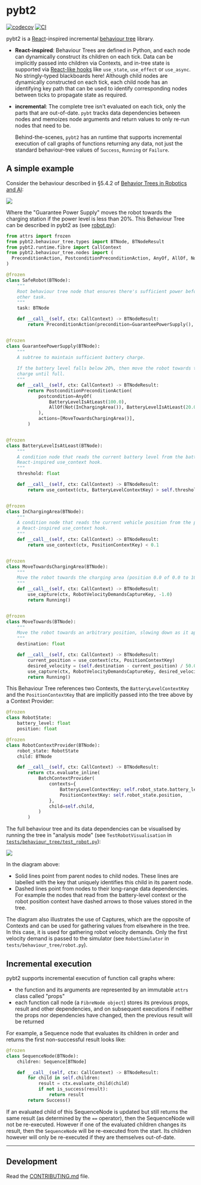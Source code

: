 # pybt2

[![codecov](https://codecov.io/gh/GrahamDennis/pybt2/branch/main/graph/badge.svg?token=SG5R6PEZG1)](https://codecov.io/gh/GrahamDennis/pybt2)
[![CI](https://github.com/GrahamDennis/pybt2/actions/workflows/main.yml/badge.svg)](https://github.com/GrahamDennis/pybt2/actions/workflows/main.yml)

pybt2 is a [React][react]-inspired incremental [behaviour tree][behaviour-tree] library.

* **React-inspired**: Behaviour Trees are defined in Python, and each node can dynamically construct its children on each tick. Data can be implicitly passed into children via Contexts, and in-tree state is supported via [React-like hooks][react-hooks] like `use_state`, `use_effect` or `use_async`. No stringly-typed blackboards here!
  Although child nodes are dynamically constructed on each tick, each child node has an identifying key path that can be used to identify corresponding nodes between ticks to propagate state as required.
* **incremental**: The complete tree isn't evaluated on each tick, only the parts that are out-of-date. `pybt` tracks data dependencies between nodes and memoizes node arguments and return values to only re-run nodes that need to be.

  Behind-the-scenes, `pybt2` has an runtime that supports incremental execution of call graphs of functions returning any data, not just the standard behaviour-tree values of `Success`, `Running` or `Failure`. 

## A simple example

Consider the behaviour described in §5.4.2 of [Behavior Trees in Robotics and AI][bt-paper]:

![](images/safe3.png)

Where the "Guarantee Power Supply" moves the robot towards the charging station if the power level is less than 20%. This Behaviour Tree can be described in pybt2 as (see [robot.py](./tests/behaviour_tree/robot.py)):

```python
from attrs import frozen
from pybt2.behaviour_tree.types import BTNode, BTNodeResult
from pybt2.runtime.fibre import CallContext
from pybt2.behaviour_tree.nodes import (
  PreconditionAction, PostconditionPreconditionAction, AnyOf, AllOf, Not
)

@frozen
class SafeRobot(BTNode):
    """
    Root behaviour tree node that ensures there's sufficient power before performing some
    other task.
    """
    task: BTNode

    def __call__(self, ctx: CallContext) -> BTNodeResult:
        return PreconditionAction(precondition=GuaranteePowerSupply(), action=self.task)


@frozen
class GuaranteePowerSupply(BTNode):
    """
    A subtree to maintain sufficient battery charge.
    
    If the battery level falls below 20%, then move the robot towards the charging area and
    charge until full.
    """
    def __call__(self, ctx: CallContext) -> BTNodeResult:
        return PostconditionPreconditionAction(
            postcondition=AnyOf(
                BatteryLevelIsAtLeast(100.0),
                AllOf(Not(InChargingArea()), BatteryLevelIsAtLeast(20.0))
            ),
            actions=[MoveTowardsChargingArea()],
        )


@frozen
class BatteryLevelIsAtLeast(BTNode):
    """
    A condition node that reads the current battery level from the battery context using a
    React-inspired use_context hook.
    """
    threshold: float

    def __call__(self, ctx: CallContext) -> BTNodeResult:
        return use_context(ctx, BatteryLevelContextKey) > self.threshold


@frozen
class InChargingArea(BTNode):
    """
    A condition node that reads the current vehicle position from the position context using
    a React-inspired use_context hook.
    """
    def __call__(self, ctx: CallContext) -> BTNodeResult:
        return use_context(ctx, PositionContextKey) < 0.1


@frozen
class MoveTowardsChargingArea(BTNode):
    """
    Move the robot towards the charging area (position 0.0 of 0.0 to 100.0).
    """
    def __call__(self, ctx: CallContext) -> BTNodeResult:
        use_capture(ctx, RobotVelocityDemandsCaptureKey, -1.0)
        return Running()


@frozen
class MoveTowards(BTNode):
    """
    Move the robot towards an arbitrary position, slowing down as it approaches the target.
    """
    destination: float

    def __call__(self, ctx: CallContext) -> BTNodeResult:
        current_position = use_context(ctx, PositionContextKey)
        desired_velocity = (self.destination - current_position) / 50.0
        use_capture(ctx, RobotVelocityDemandsCaptureKey, desired_velocity)
        return Running()

```

This Behaviour Tree references two Contexts, the `BatteryLevelContextKey` and the `PositionContextKey` that are implicitly passed into the tree above by a Context Provider:

```python
@frozen
class RobotState:
    battery_level: float
    position: float

@frozen
class RobotContextProvider(BTNode):
    robot_state: RobotState
    child: BTNode

    def __call__(self, ctx: CallContext) -> BTNodeResult:
        return ctx.evaluate_inline(
            BatchContextProvider(
                contexts={
                    BatteryLevelContextKey: self.robot_state.battery_level,
                    PositionContextKey: self.robot_state.position,
                },
                child=self.child,
            )
        )
```

The full behaviour tree and its data dependencies can be visualised by running the tree in "analysis mode" (see `TestRobotVisualisation` in [`tests/behaviour_tree/test_robot.py`](tests/behaviour_tree/test_robot.py)):

![](images/simple_robot_analysis.svg)

In the diagram above:

* Solid lines point from parent nodes to child nodes. These lines are labelled with the key that uniquely identifies this child in its parent node.
* Dashed lines point from nodes to their long-range data dependencies. For example the nodes that read from the battery-level context or the robot position context have dashed arrows to those values stored in the tree. 

The diagram also illustrates the use of Captures, which are the opposite of Contexts and can be used for gathering values from elsewhere in the tree. In this case, it is used for gathering robot velocity demands. Only the first velocity demand is passed to the simulator (see `RobotSimulator` in `tests/behaviour_tree/robot.py`).

[react]: https://react.dev/
[react-hooks]: https://react.dev/reference/react/hooks
[behaviour-tree]: https://en.wikipedia.org/wiki/Behavior_tree_(artificial_intelligence,_robotics_and_control)
[bt-paper]: https://arxiv.org/pdf/1709.00084.pdf

## Incremental execution

pybt2 supports incremental execution of function call graphs where:

* the function and its arguments are represented by an immutable `attrs` class called "props"
* each function call node (a `FibreNode object`) stores its previous props, result and other dependencies, and on subsequent executions if neither the props nor dependencies have changed, then the previous result will be returned

For example, a Sequence node that evaluates its children in order and returns the first non-successful result looks like:

```python
@frozen
class SequenceNode(BTNode):
    children: Sequence[BTNode]

    def __call__(self, ctx: CallContext) -> BTNodeResult:
        for child in self.children:
            result = ctx.evaluate_child(child)
            if not is_success(result):
                return result
        return Success()
```

If an evaluated child of this SequenceNode is updated but still returns the same result (as determined by the `==` operator), then the SequenceNode will not be re-executed. However if one of the evaluated children changes its result, then the `SequenceNode` will be re-executed from the start. Its children however will only be re-executed if they are themselves out-of-date.  

---


## Development

Read the [CONTRIBUTING.md](CONTRIBUTING.md) file.

